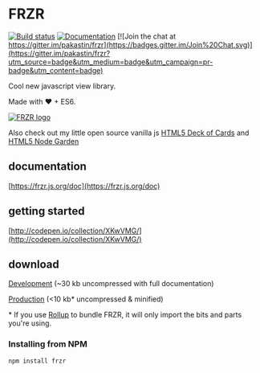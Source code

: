 # FRZR
[![Build status](https://travis-ci.org/pakastin/frzr.svg)](https://travis-ci.org/pakastin/frzr) 
[![Documentation](https://frzr.js.org/doc/badge.svg)](https://frzr.js.org/doc) 
[![Join the chat at https://gitter.im/pakastin/frzr](https://badges.gitter.im/Join%20Chat.svg)](https://gitter.im/pakastin/frzr?utm_source=badge&utm_medium=badge&utm_campaign=pr-badge&utm_content=badge) 

Cool new javascript view library.

Made with ♥ + ES6.

[![FRZR logo](https://frzr.js.org/img/logo.svg)](https://frzr.js.org)

Also check out my little open source vanilla js [HTML5 Deck of Cards](https://deck-of-cards.js.org) and [HTML5 Node Garden](https://nodegarden.js.org)

## documentation
[https://frzr.js.org/doc](https://frzr.js.org/doc)

## getting started
[http://codepen.io/collection/XKwVMG/](http://codepen.io/collection/XKwVMG/)

## download
[Development](https://frzr.js.org/dist/frzr.js) (~30 kb uncompressed with full documentation)

[Production](https://frzr.js.org/dist/frzr.min.js) (<10 kb* uncompressed & minified)

\* If you use [Rollup](http://rollupjs.org/) to bundle FRZR, it will only import the bits and parts you're using.

### Installing from NPM

```
npm install frzr
```
